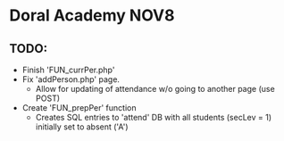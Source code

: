 # Doral Academy NOV8
## TODO:
 * Finish 'FUN_currPer.php'
 * Fix 'addPerson.php' page.
    * Allow for updating of attendance w/o going to another page (use POST)
 * Create 'FUN_prepPer' function
    * Creates SQL entries to 'attend' DB with all students (secLev = 1) initially set to absent ('A')